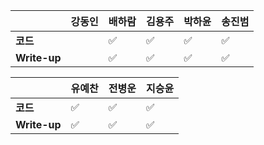 |              | 강동인 | 배하람 | 김용주 | 박하윤 | 송진범 |
| ------------ | ------ | ----------------- | ------ | ------ | ------ |
| **코드**     ||:white_check_mark:|:white_check_mark:  |:white_check_mark: |    :white_check_mark:   |
| **Write-up** ||:white_check_mark:|:white_check_mark:  | :white_check_mark: |    :white_check_mark:    |

|              | 유예찬 | 전병운 | 지승윤 |
| ------------ | ------ | ------ | ------ |
| **코드**     |:white_check_mark:|:white_check_mark:|:white_check_mark:|        |
| **Write-up** |:white_check_mark:|:white_check_mark:|:white_check_mark:|        |

